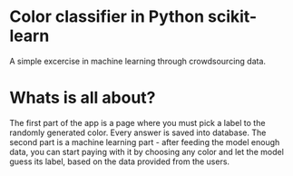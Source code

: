 # Color classifier in Python scikit-learn

A simple excercise in machine learning through crowdsourcing data.

# Whats is all about?

The first part of the app is a page where you must pick a label to the randomly generated color.
Every answer is saved into database.
The second part is a machine learning part - after feeding the model enough data, you can start paying with it by
choosing any color and let the model guess its label, based on the data provided from the users.
